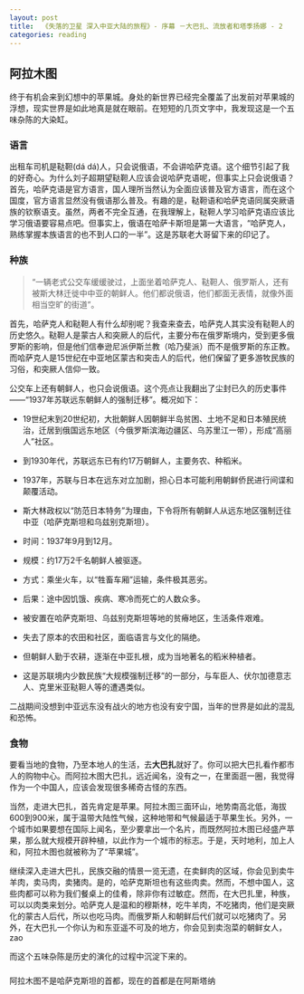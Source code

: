 ```yaml
---
layout: post
title:  《失落的卫星 深入中亚大陆的旅程》- 序幕 －大巴扎、流放者和塔季扬娜 - 2
categories: reading
---
```


## 阿拉木图


终于有机会来到幻想中的苹果城。身处的新世界已经完全覆盖了出发前对苹果城的浮想，现实世界是如此地真是就在眼前。在短短的几页文字中，我发现这是一个五味杂陈的大染缸。

### 语言

出租车司机是鞑靼(dá dá)人，只会说俄语，不会讲哈萨克语。这个细节引起了我的好奇心。为什么刘子超期望鞑靼人应该会说哈萨克语呢，但事实上只会说俄语？首先，哈萨克语是官方语言，国人理所当然认为全面应该普及官方语言，而在这个国度，官方语言显然没有俄语那么普及。有趣的是，鞑靼语和哈萨克语同属突厥语族的钦察语支。虽然，两者不完全互通，在我理解上，鞑靼人学习哈萨克语应该比学习俄语要容易点吧。但事实上，俄语在哈萨卡斯坦是第一大语言，“哈萨克人，熟练掌握本族语言的也不到人口的一半”。这是苏联老大哥留下来的印记了。

### 种族

> “一辆老式公交车缓缓驶过，上面坐着哈萨克人、鞑靼人、俄罗斯人，还有被斯大林迁徙中中亚的朝鲜人。他们都说俄语，他们都面无表情，就像外面相当空旷的街道”。

首先，哈萨克人和鞑靼人有什么却别呢？我查来查去，哈萨克人其实没有鞑靼人的历史悠久。鞑靼人是蒙古人和突厥人的后代，主要分布在俄罗斯境内，受到更多俄罗斯的影响，但是他们信奉逊尼派伊斯兰教（哈乃斐派）而不是俄罗斯的东正教。而哈萨克人是15世纪在中亚地区蒙古和突击人的后代，他们保留了更多游牧民族的习俗，和突厥人信仰一致。

公交车上还有朝鲜人，也只会说俄语。这个亮点让我翻出了尘封已久的历史事件——“1937年苏联远东朝鲜人的强制迁移”。概况如下：

-   19世纪末到20世纪初，大批朝鲜人因朝鲜半岛贫困、土地不足和日本殖民统治，迁居到俄国远东地区（今俄罗斯滨海边疆区、乌苏里江一带），形成“高丽人”社区。
-   到1930年代，苏联远东已有约17万朝鲜人，主要务农、种稻米。

-   1937年，苏联与日本在远东对立加剧，担心日本可能利用朝鲜侨民进行间谍和颠覆活动。

-  斯大林政权以“防范日本特务”为理由，下令将所有朝鲜人从远东地区强制迁往中亚（哈萨克斯坦和乌兹别克斯坦）。


-   时间：1937年9月到12月。
-   规模：约17万2千名朝鲜人被驱逐。
-   方式：乘坐火车，以“牲畜车厢”运输，条件极其恶劣。
-   后果：途中因饥饿、疾病、寒冷而死亡的人数众多。


-   被安置在哈萨克斯坦、乌兹别克斯坦等地的贫瘠地区，生活条件艰难。
-   失去了原本的农田和社区，面临语言与文化的隔绝。
-   但朝鲜人勤于农耕，逐渐在中亚扎根，成为当地著名的稻米种植者。

-  这是苏联境内少数民族“大规模强制迁移”的一部分，与车臣人、伏尔加德意志人、克里米亚鞑靼人等的遭遇类似。


二战期间没想到中亚远东没有战火的地方也没有安宁国，当年的世界是如此的混乱和恐怖。


### 食物

要看当地的食物，乃至本地人的生活，去**大巴扎**就好了。你可以把大巴扎看作都市人的购物中心。而阿拉木图大巴扎，远近闻名，没有之一，在里面逛一圈，我觉得作为一个中国人，应该会发现很多稀奇古怪的东西。

当然，走进大巴扎，首先肯定是苹果。阿拉木图三面环山，地势南高北低，海拔600到900米，属于温带大陆性气候，这种地带和气候最适于苹果生长。另外，一个城市如果要想在国际上闻名，至少要拿出一个名片，而既然阿拉木图已经盛产苹果，那么就大规模开辟种植，以此作为一个城市的标志。于是，天时地利，加上人和，阿拉木图也就被称为了“苹果城”。

继续深入走进大巴扎，民族交融的情景一览无遗，在卖鲜肉的区域，你会见到卖牛羊肉，卖马肉，卖猪肉。是的，哈萨克斯坦也有这些肉卖。然而，不想中国人，这些肉都可以称为我们餐桌上的佳肴，除非你有过敏症。然而，在大巴扎里，种族，可以以肉类来划分。哈萨克人是温和的穆斯林，吃牛羊肉，不吃猪肉，他们是突厥化的蒙古人后代，所以也吃马肉。而俄罗斯人和朝鲜后代们就可以吃猪肉了。另外，在大巴扎一个你认为和东亚遥不可及的地方，你会见到卖泡菜的朝鲜女人，zao



而这个五味杂陈是历史的演化的过程中沉淀下来的。





### 

阿拉木图不是哈萨克斯坦的首都，现在的首都是在阿斯塔纳
<!--stackedit_data:
eyJoaXN0b3J5IjpbLTIwMzM2MjQwNCwyMTE2NDI0MzQ5LDE4OD
g5MDQ5NjcsLTE5NTAxNjUzNzZdfQ==
-->